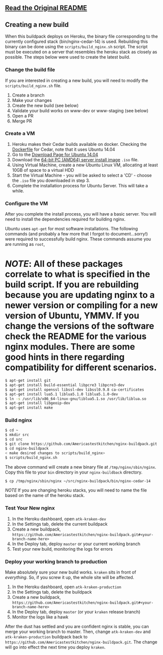 ## [Read the Original README](https://github.com/ryandotsmith/nginx-buildpack)

## Creating a new build

When this buildpack deploys on Heroku, the binary file corresponding to the currently configured stack (bin/nginx-cedar-14) is used. Rebuilding this binary can be done using the `scripts/build_nginx.sh` script. The script must be executed on a server that resembles the heroku stack as closely as possible. The steps below were used to create the latest build.

### Change the build file
If you are interested in creating a new build, you will need to modify the `scripts/build_nginx.sh` file.
1) Create a branch
2) Make your changes
3) Create the new build (see below)
4) Validate your build works on www-dev or www-staging (see below)
5) Open a PR
6) Merge PR

### Create a VM
1) Heroku makes their Cedar builds available on docker. Checking the [Dockerfile](https://hub.docker.com/r/heroku/cedar/~/dockerfile/) for Cedar, note that it uses Ubuntu 14.04
2) Go to the [Download Page for Ubuntu 14.04](http://releases.ubuntu.com/14.04/)
3) Download the [64-bit PC (AMD64) server install image](http://releases.ubuntu.com/14.04/ubuntu-14.04.5-server-amd64.iso) `.iso` file.
4) Using Virtual Machine, create a new Ubuntu Linux VM, allocating at least 10GB of space to a virtual HDD
5) Start the Virtual Machine - you will be asked to select a 'CD' - choose the `.iso` file you downloaded in step 3.
6) Complete the installation process for Ubuntu Server. This will take a while.

### Configure the VM
After you complete the install process, you will have a basic server. You will need to install the dependencies required for building nginx.

Ubuntu uses `apt-get` for most software installations. The following commands (and probably a few more that I forgot to document...sorry!) were required to successfully build nginx. These commands assume you are running as `root`,

# *NOTE*: All of these packages correlate to what is specified in the build script. If you are rebuilding because you are updating nginx to a newer version or compiling for a new version of Ubuntu, YMMV. If you change the versions of the software check the README for the various nginx modules. There are some good hints in there regarding compatibility for different scenarios.

```bash
$ apt-get install git
$ apt-get install build-essential libpcre3 libpcre3-dev
$ apt-get install openssl libssl-dev libssl0.9.8 ca-certificates
$ apt-get install lua5.1 liblua5.1.0 liblua5.1.0-dev
$ ln -s /usr/lib/x86_64-linux-gnu/liblua5.1.so /usr/lib/liblua.so
$ apt-get install libgeoip-dev
$ apt-get install make
```

### Build nginx
```bash
$ cd ~
$ mkdir src
$ cd src
$ git clone https://github.com/Americastestkitchen/nginx-buildpack.git
$ cd nginx-buildpack
< make desired changes to scripts/build_nginx>
$ scripts/build_nginx.sh
```
The above command will create a new binary file at `/tmp/nginx/sbin/nginx`. Copy this file to your `bin` directory in your `nginx-buildback` directory.

```bash
$ cp /tmp/nginx/sbin/nginx ~/src/nginx-buildpack/bin/nginx-cedar-14
```

*NOTE* If you are changing heroku stacks, you will need to name the file based on the name of the heroku stack.

### Test Your New nginx
1) In the Heroku dashboard, open `atk-kraken-dev`
2) In the Settings tab, delete the current buildpack
3) Create a new buildpack, `https://github.com/Americastestkitchen/nginx-buildpack.git#<your-branch-name-here>`
4) In the Deploy tab, deploy `master` or your current working branch
5) Test your new build, monitoring the logs for errors

### Deploy your working branch to production
Make absolutely sure your new build works. `kraken` sits in front of *everything*. So, if you screw it up, the whole site will be affected.

1) In the Heroku dashboard, open `atk-kraken-production`
2) In the Settings tab, delete the buildpack
3) Create a new buildpack, `https://github.com/Americastestkitchen/nginx-buildpack.git#<your-branch-name-here>`
4) In the Deploy tab, deploy `master` (or your `kraken` release branch)
5) Monitor the logs like a hawk

After the dust has settled and you are confident nginx is stable, you can merge your working branch to master. Then, change `atk-kraken-dev` and `atk-kraken-production` buildpack back to `https://github.com/Americastestkitchen/nginx-buildpack.git`. The change will go into effect the next time you deploy `kraken`.
